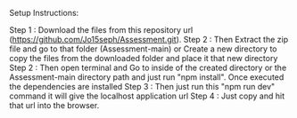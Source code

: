 Setup Instructions:

Step 1 : Download the files from this repository url (https://github.com/Jo15seph/Assessment.git).
Step 2 : Then Extract the zip file and go to that folder (Assessment-main) or Create a new directory to copy the files from the downloaded folder and place it that new directory
Step 2 : Then open terminal and Go to inside of the created directory or the Assessment-main directory path and just run "npm install". Once executed the dependencies are installed
Step 3 : Then just run this "npm run dev" command it will give the localhost application url
Step 4 : Just copy and hit that url into the browser.

